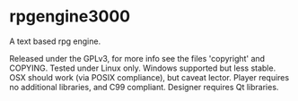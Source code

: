 rpgengine3000
=============

A text based rpg engine.

Released under the GPLv3, for more info see the files 'copyright' and COPYING.
Tested under Linux only. Windows supported but less stable.
OSX should work (via POSIX compliance), but caveat lector.
Player requires no additional libraries, and C99 compliant.
Designer requires Qt libraries.

